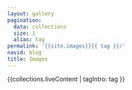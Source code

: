 ```yaml
---
layout: gallery
pagination:
  data: collections
  size: 1
  alias: tag
permalink: '{{site.images}}{{ tag }}/'
navid: blog
title: Images
---
```

{{collections.liveContent | tagIntro: tag }}